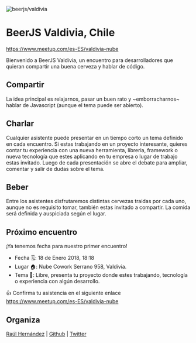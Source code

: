 ![beerjs/valdivia](https://user-images.githubusercontent.com/362186/34363360-25e75678-ea5a-11e7-9a0c-c33b687c434f.jpg)                                                                                                
# BeerJS Valdivia, Chile
https://www.meetup.com/es-ES/valdivia-nube

Bienvenido a BeerJS Valdivia, un encuentro para desarrolladores que quieran compartir una buena cerveza y hablar de código.

## Compartir

La idea principal es relajarnos, pasar un buen rato y ~emborracharnos~ hablar de Javascript (aunque el tema puede ser abierto).

## Charlar

Cualquier asistente puede presentar en un tiempo corto un tema definido en cada encuentro. Si estas trabajando en un proyecto interesante, quieres contar tu experiencia con una nueva herramienta, libreria, framework o nueva tecnología que estes aplicando en tu empresa o lugar de trabajo estas invitado. 
Luego de cada presentación se abre el debate para ampliar, comentar y salir de dudas sobre el tema.

## Beber

Entre los asistentes disfrutaremos distintas cervezas traidas por cada uno, aunque no es requisito tomar, también estas invitado a compartir. La comida será definida y auspiciada según el lugar.

## Próximo encuentro

¡Ya tenemos fecha para nuestro primer encuentro!

* Fecha 🗓: 18 de Enero 2018, 18:18
* Lugar 🏠: Nube Cowork Serrano 958, Valdivia.
* Tema 🙊: Libre, presenta tu proyecto donde estes trabajando, tecnología o experiencia con algún desarrollo.

👍 Confirma tu asistencia en el siguiente enlace https://www.meetup.com/es-ES/valdivia-nube


## Organiza

<a href="mailto:raulghm@gmail.com">Raúl Hernández<a/> | 
[Github](https://github.com/raulghm) | 
[Twitter](https://twitter.com/raulghm)
